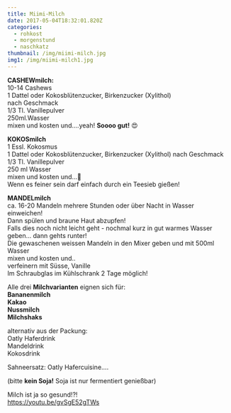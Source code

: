 ```yaml
---
title: Miimi-Milch
date: 2017-05-04T18:32:01.820Z
categories:
  - rohkost
  - morgenstund
  - naschkatz
thumbnail: /img/miimi-milch.jpg
img1: /img/miimi-milch1.jpg
---
```

**CASHEWmilch:**  
10-14 Cashews  
1 Dattel oder Kokosblütenzucker, Birkenzucker (Xylithol)  
nach Geschmack  
1/3 Tl. Vanillepulver  
250ml.Wasser  
mixen und kosten und....yeah! **Soooo gut!** 😍  

**KOKOSmilch**  
1 Essl. Kokosmus  
1 Dattel oder Kokosblütenzucker, Birkenzucker (Xylithol) nach Geschmack  
1/3 Tl. Vanillepulver  
250 ml Wasser  
mixen und kosten und...🤔  
Wenn es feiner sein darf einfach durch ein Teesieb gießen!  

**MANDELmilch**  
ca. 16-20 Mandeln mehrere Stunden oder über Nacht in Wasser einweichen!  
Dann spülen und braune Haut abzupfen!  
Falls dies noch nicht leicht geht - nochmal kurz in gut warmes Wasser
geben... dann gehts runter!  
Die gewaschenen weissen Mandeln in den Mixer geben und mit
500ml Wasser  
mixen und kosten und..  
verfeinern mit Süsse, Vanille  
Im Schraubglas im Kühlschrank 2 Tage möglich!  

Alle drei **Milchvarianten** eignen sich für:  
**Bananenmilch  
Kakao  
Nussmilch  
Milchshaks**

alternativ aus der Packung:  
Oatly Haferdrink  
Mandeldrink  
Kokosdrink

Sahneersatz: Oatly Hafercuisine....  

(bitte **kein Soja!** Soja ist nur fermentiert genießbar)  

Milch ist ja so gesund!?!  
https://youtu.be/gvSgE52gTWs
